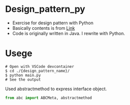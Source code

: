 # Design_pattern_py

- Exercise for design pattern with Python
- Basically contents is from [Link](https://www.amazon.co.jp/%E5%A2%97%E8%A3%9C%E6%94%B9%E8%A8%82%E7%89%88Java%E8%A8%80%E8%AA%9E%E3%81%A7%E5%AD%A6%E3%81%B6%E3%83%87%E3%82%B6%E3%82%A4%E3%83%B3%E3%83%91%E3%82%BF%E3%83%BC%E3%83%B3%E5%85%A5%E9%96%80-%E7%B5%90%E5%9F%8E-%E6%B5%A9/dp/4797327030)
- Code is originally written in Java. I rewrite with Python.

# Usege

```
# Open with VSCode devcontainer
$ cd ./{design_pattern_name}/
$ python main.py
# See the output
```

Used abstractmethod to express interface object.

```python
from abc import ABCMeta, abstractmethod
```
